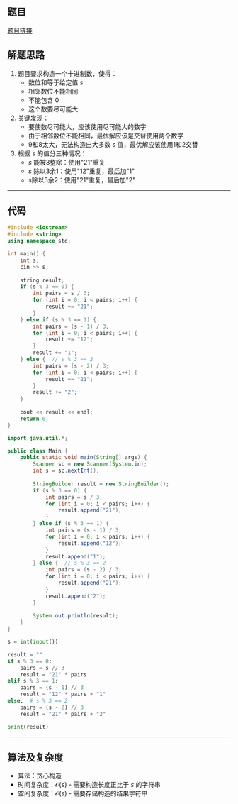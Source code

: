 ## 题目
[题目链接](https://www.nowcoder.com/practice/01d7d4cc93e44330ae45b4d8b8d06619?tpId=182&tqId=170817&sourceUrl=/exam/oj&channenl=wgithub&fromPut=wgithub)

## 解题思路

1. 题目要求构造一个十进制数，使得：
   - 数位和等于给定值 $s$
   - 相邻数位不能相同
   - 不能包含 $0$
   - 这个数要尽可能大
2. 关键发现：
   - 要使数尽可能大，应该使用尽可能大的数字
   - 由于相邻数位不能相同，最优解应该是交替使用两个数字
   - 9和8太大，无法构造出大多数 $s$ 值，最优解应该使用1和2交替
3. 根据 $s$ 的值分三种情况：
   - $s$ 能被3整除：使用"21"重复
   - $s$ 除以3余1：使用"12"重复，最后加"1"
   - s除以3余2：使用"21"重复，最后加"2"

---

## 代码

```cpp []
#include <iostream>
#include <string>
using namespace std;

int main() {
    int s;
    cin >> s;
    
    string result;
    if (s % 3 == 0) {
        int pairs = s / 3;
        for (int i = 0; i < pairs; i++) {
            result += "21";
        }
    } else if (s % 3 == 1) {
        int pairs = (s - 1) / 3;
        for (int i = 0; i < pairs; i++) {
            result += "12";
        }
        result += "1";
    } else {  // s % 3 == 2
        int pairs = (s - 2) / 3;
        for (int i = 0; i < pairs; i++) {
            result += "21";
        }
        result += "2";
    }
    
    cout << result << endl;
    return 0;
}
```

```java []
import java.util.*;

public class Main {
    public static void main(String[] args) {
        Scanner sc = new Scanner(System.in);
        int s = sc.nextInt();
        
        StringBuilder result = new StringBuilder();
        if (s % 3 == 0) {
            int pairs = s / 3;
            for (int i = 0; i < pairs; i++) {
                result.append("21");
            }
        } else if (s % 3 == 1) {
            int pairs = (s - 1) / 3;
            for (int i = 0; i < pairs; i++) {
                result.append("12");
            }
            result.append("1");
        } else {  // s % 3 == 2
            int pairs = (s - 2) / 3;
            for (int i = 0; i < pairs; i++) {
                result.append("21");
            }
            result.append("2");
        }
        
        System.out.println(result);
    }
}
```

```python []
s = int(input())

result = ""
if s % 3 == 0:
    pairs = s // 3
    result = "21" * pairs
elif s % 3 == 1:
    pairs = (s - 1) // 3
    result = "12" * pairs + "1"
else:  # s % 3 == 2
    pairs = (s - 2) // 3
    result = "21" * pairs + "2"

print(result)
```

---

## 算法及复杂度
- 算法：贪心构造
- 时间复杂度：$\mathcal{O}(s)$ - 需要构造长度正比于 $s$ 的字符串
- 空间复杂度：$\mathcal{O}(s)$ - 需要存储构造的结果字符串
